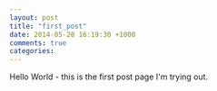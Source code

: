 ```yaml
---
layout: post
title: "first_post"
date: 2014-05-28 16:19:30 +1000
comments: true
categories:
---
```


Hello World - this is the first post page I'm trying out.
